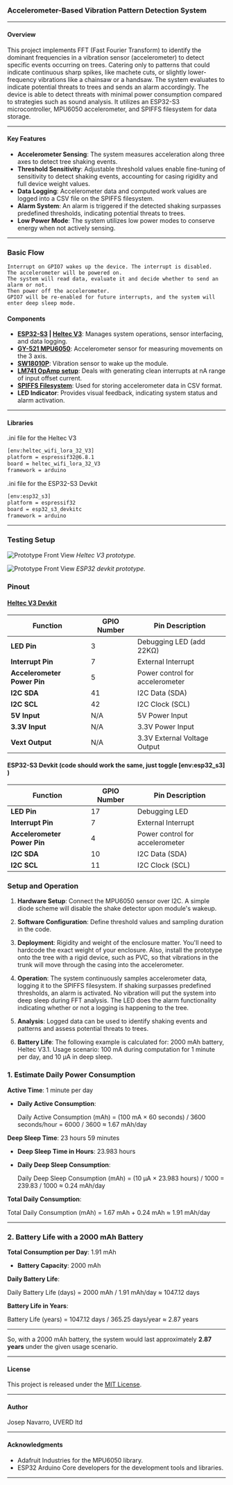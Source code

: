 <!-- trunk-ignore-all(markdownlint/MD041) -->
### Accelerometer-Based Vibration Pattern Detection System

---

#### Overview
This project implements FFT (Fast Fourier Transform) to identify the dominant frequencies in a vibration sensor (accelerometer) to detect specific events occurring on trees. Catering only to patterns that could indicate continuous sharp spikes, like machete cuts, or slightly lower-frequency vibrations like a chainsaw or a handsaw. The system evaluates to indicate potential threats to trees and sends an alarm accordingly. The device is able to detect threats with minimal power consumption compared to strategies such as sound analysis. It utilizes an ESP32-S3 microcontroller, MPU6050 accelerometer, and SPIFFS filesystem for data storage.

---

#### Key Features
- **Accelerometer Sensing**: The system measures acceleration along three axes to detect tree shaking events.
- **Threshold Sensitivity**: Adjustable threshold values enable fine-tuning of sensitivity to detect shaking events, accounting for casing rigidity and full device weight values.
- **Data Logging**: Accelerometer data and computed work values are logged into a CSV file on the SPIFFS filesystem.
- **Alarm System**: An alarm is triggered if the detected shaking surpasses predefined thresholds, indicating potential threats to trees.
- **Low Power Mode**: The system utilizes low power modes to conserve energy when not actively sensing.

---

### Basic Flow

    Interrupt on GPIO7 wakes up the device. The interrupt is disabled.
    The accelerometer will be powered on.
    The system will read data, evaluate it and decide whether to send an alarm or not.
    Then power off the accelerometer.
    GPIO7 will be re-enabled for future interrupts, and the system will enter deep sleep mode.

#### Components
- **[ESP32-S3](https://docs.espressif.com/projects/esp-idf/en/stable/esp32s3/hw-reference/esp32s3/user-guide-devkitc-1.html) | [Heltec V3](https://heltec.org/project/wifi-lora-32-v3/)**: Manages system operations, sensor interfacing, and data logging.
- **[GY-521 MPU6050](https://www.hotmcu.com/gy521-mpu6050-3axis-acceleration-gyroscope-6dof-module-p-83.html)**: Accelerometer sensor for measuring movements on the 3 axis.
- **[SW18010P](https://www.amazon.com/Ganasome-Sensitivity-Vibration-Sensor-SW-18010P/dp/B0CYC2HGL3?crid=3E8NER9IKBTUJ&dib=eyJ2IjoiMSJ9.AXH0zARAFmoLteV3ZuiE7Qis7u6Ex6XUNmmETaQ9OSGE4xzvSVPofnLOiwQTrNdhWCYaBgQAM_0hm55n9m1Je-C0A9oHV8xSNCk5wG7kF-ofkmDYQoplpwZA5PnZPowccOO0kJ5uFqUSMTMsN4YcRwJ0LFeEVE-Im3yLu4L1t1F-4TJ-dtsBvzJmcsFGzvX9_pWyRS9vnloQw0DdHbz_WLBpEexOoX49zcR6ELPYG-xCJekZJrLgGeE4fxgZY3j-AIrCQHD2JDxp0Gg6rqZkj9dEfQ3TmXGdtDSGM6gDAqQwfJb7rB4kI-Q_7d9_0_obOZ9BC9damx-G8_lFYghI3EU1L-4MUlK89TjwoHVP5O4guyvgmJZCIlKHwRX5NLUh5qclbbmoXEjlWjilDeoxMBdlSdzVle-mOUIhTiKBwneMpCdeDpV8wDla3gu9UH2D.7Y5GzKfmtvDDlzjo3MiG56ZSvvcxMlVepYsldtGZCuM&dib_tag=se&keywords=sw18010p&qid=1736804313&sprefix=sw1801%2Caps%2C1252&sr=8-5)**: Vibration sensor to wake up the module.
- **[LM741 OpAmp setup](https://www.ti.com/lit/ds/symlink/lm741.pdf)**: Deals with generating clean interrupts at nA range of input offset current.
- **[SPIFFS Filesystem](https://docs.espressif.com/projects/esp-idf/en/stable/esp32/api-reference/storage/spiffs.html)**: Used for storing accelerometer data in CSV format.
- **LED Indicator**: Provides visual feedback, indicating system status and alarm activation.


---
#### Libraries

.ini file for the Heltec V3
```bash
[env:heltec_wifi_lora_32_V3]
platform = espressif32@6.8.1
board = heltec_wifi_lora_32_V3
framework = arduino
```
.ini file for the ESP32-S3 Devkit
```bash
[env:esp32_s3]
platform = espressif32
board = esp32_s3_devkitc
framework = arduino
```
---

### Testing Setup

![Prototype Front View](docs/images/shake_detection_proto_heltecv3.jpg)
*Heltec V3 prototype.*

![Prototype Front View](docs/images/shake_detection_proto_esp32s3.jpg)
*ESP32 devkit prototype.*



### Pinout

#### [Heltec V3 Devkit](https://heltec.org/project/wifi-lora-32-v3/)

| Function                     | GPIO Number | Pin Description                |
|------------------------------|-------------|--------------------------------|
| **LED Pin**                  | 3           | Debugging LED (add 22KΩ)   |
| **Interrupt Pin**            | 7           | External Interrupt             |
| **Accelerometer Power Pin**  | 5           | Power control for accelerometer|
| **I2C SDA**                  | 41          | I2C Data (SDA)                 |
| **I2C SCL**                  | 42          | I2C Clock (SCL)                |
| **5V Input**                 | N/A         | 5V Power Input                 |
| **3.3V Input**               | N/A         | 3.3V Power Input               |
| **Vext Output**              | N/A         | 3.3V External Voltage Output   |



#### ESP32-S3 Devkit (code should work the same, just toggle [env:esp32_s3] )

| Function                     | GPIO Number | Pin Description                |
|------------------------------|-------------|--------------------------------|
| **LED Pin**                  | 17          | Debugging LED                  |
| **Interrupt Pin**            | 7           | External Interrupt             |
| **Accelerometer Power Pin**  | 4           | Power control for accelerometer|
| **I2C SDA**                  | 10          | I2C Data (SDA)                 |
| **I2C SCL**                  | 11          | I2C Clock (SCL)                |


### Setup and Operation

1. **Hardware Setup**: Connect the MPU6050 sensor over I2C. A simple diode scheme will disable the shake detector upon module's wakeup.

2. **Software Configuration**: Define threshold values and sampling duration in the code.

3. **Deployment**: Rigidity and weight of the enclosure matter. You'll need to hardcode the exact weight of your enclosure. Also, install the prototype onto the tree with a rigid device, such as PVC, so that vibrations in the trunk will move through the casing into the accelerometer.

4. **Operation**: The system continuously samples accelerometer data, logging it to the SPIFFS filesystem. If shaking surpasses predefined thresholds, an alarm is activated. No vibration will put the system into deep sleep during FFT analysis. The LED does the alarm functionality indicating whether or not a logging is happening to the tree.

5. **Analysis**: Logged data can be used to identify shaking events and patterns and assess potential threats to trees.

6. **Battery Life**: The following example is calculated for: 2000 mAh battery, Heltec V3.1. Usage scenario: 100 mA during computation for 1 minute per day, and 10 µA in deep sleep.

### 1. Estimate Daily Power Consumption

**Active Time**: 1 minute per day

- **Daily Active Consumption**:

  Daily Active Consumption (mAh) = (100 mA × 60 seconds) / 3600 seconds/hour = 6000 / 3600 ≈ 1.67 mAh/day

**Deep Sleep Time**: 23 hours 59 minutes

- **Deep Sleep Time in Hours**: 23.983 hours
- **Daily Deep Sleep Consumption**:

  Daily Deep Sleep Consumption (mAh) = (10 µA × 23.983 hours) / 1000 = 239.83 / 1000 ≈ 0.24 mAh/day

**Total Daily Consumption**:

  Total Daily Consumption (mAh) = 1.67 mAh + 0.24 mAh ≈ 1.91 mAh/day

---

### 2. Battery Life with a 2000 mAh Battery

**Total Consumption per Day**: 1.91 mAh

- **Battery Capacity**: 2000 mAh

**Daily Battery Life**:

  Daily Battery Life (days) = 2000 mAh / 1.91 mAh/day ≈ 1047.12 days

**Battery Life in Years**:

  Battery Life (years) = 1047.12 days / 365.25 days/year ≈ 2.87 years

---

So, with a 2000 mAh battery, the system would last approximately **2.87 years** under the given usage scenario.

---

#### License
This project is released under the [MIT License](LICENSE.md).

---

#### Author
Josep Navarro, UVERD ltd

---

#### Acknowledgments
- Adafruit Industries for the MPU6050 library.
- ESP32 Arduino Core developers for the development tools and libraries.

---
